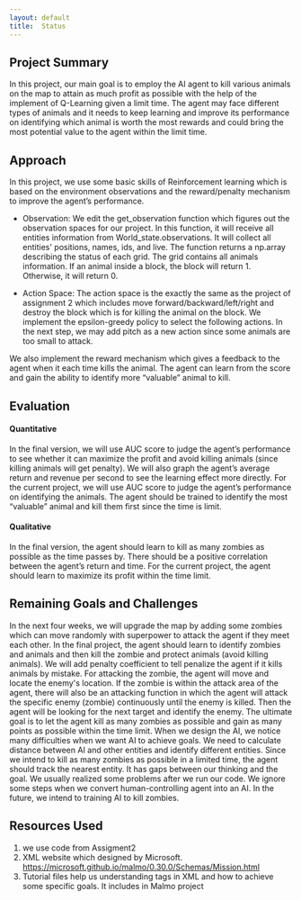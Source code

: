 ```yaml
---
layout: default
title:  Status
---
```


## Project Summary
In this project, our main goal is to employ the AI agent to kill various animals on the map to attain as much profit as possible with the help of the implement of Q-Learning given a limit time. The agent may face different types of animals and it needs to keep learning and improve its performance on identifying which animal is worth the most rewards and could bring the most potential value to the agent within the limit time.

## Approach
In this project, we use some basic skills of Reinforcement learning which is based on the environment observations and the reward/penalty mechanism to improve the agent’s performance.  

- Observation: We edit the get_observation function which figures out the observation spaces for our project. In this function, it will receive all entities information from World_state.observations. It will collect all entities' positions, names, ids, and live. The function returns a np.array describing the status of each grid. The grid contains all animals information. If an animal inside a block, the block will return 1. Otherwise, it will return 0. 

- Action Space: The action space is the exactly the same as the project of assignment 2 which includes move forward/backward/left/right and destroy the block which is for killing the animal on the block. We implement the epsilon-greedy policy to select the following actions.  In the next step, we may add pitch as a new action since some animals are too small to attack. 


We also implement the reward mechanism which gives a feedback to the agent when it each time kills the animal. The agent can learn from the score and gain the ability to identify more “valuable” animal to kill.  



## Evaluation
#### Quantitative
In the final version, we will use AUC score to judge the agent’s performance to see whether it can maximize the profit and avoid killing animals (since killing animals will get penalty). 
We will also graph the agent’s average return and revenue per second to see the learning effect more directly. 
For the current project, we will use AUC score to judge the agent’s performance on identifying the animals. The agent should be trained to identify the most “valuable” animal and kill them first since the time is limit. 

#### Qualitative
In the final version, the agent should learn to kill as many zombies as possible as the time passes by. There should be a positive correlation between the agent’s return and time.
For the current project, the agent should learn to maximize its profit within the time limit. 

## Remaining Goals and Challenges
In the next four weeks, we will upgrade the map by adding some zombies which can move randomly with superpower to attack the agent if they meet each other. In the final project, the agent should learn to identify zombies and animals and then kill the zombie and protect animals (avoid killing animals). We will add penalty coefficient to tell penalize the agent if it kills animals by mistake. For attacking the zombie, the agent will move and locate the enemy's location. If the zombie is within the attack area of the agent, there will also be an attacking function in which the agent will attack the specific enemy (zombie) continuously until the enemy is killed. Then the agent will be looking for the next target and identify the enemy. The ultimate goal is to let the agent kill as many zombies as possible and gain as many points as possible within the time limit. When we design the AI, we notice many difficulties when we want AI to achieve goals. We need to calculate distance between AI and other entities and identify different entities. Since we intend to kill as many zombies as possible in a limited time, the agent should track the nearest entity. It has gaps between our thinking and the goal. We usually realized some problems after we run our code. We ignore some steps when we convert human-controlling agent into an AI. In the future, we intend to training AI to kill zombies. 

## Resources Used
1. we use code from Assigment2
2. XML website which designed by Microsoft. https://microsoft.github.io/malmo/0.30.0/Schemas/Mission.html
3. Tutorial files help us understanding tags in XML and how to achieve some specific goals. It includes in Malmo project
